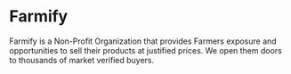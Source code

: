 # Farmify
Farmify is a Non-Profit Organization that provides Farmers exposure and opportunities to sell their products at justified prices. We open them doors to thousands of market verified buyers.
